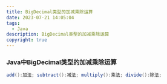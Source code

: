 ```yaml
---
title: BigDecimal类型的加减乘除运算
date: 2023-07-21 14:05:04
tags:
  - Java
description: BigDecimal类型的加减乘除运算
copyright: true
---
```


### Java中BigDecimal类型的加减乘除运算

```java
add():加法; subtract():减法; multiply():乘法; divide():除法;
```


